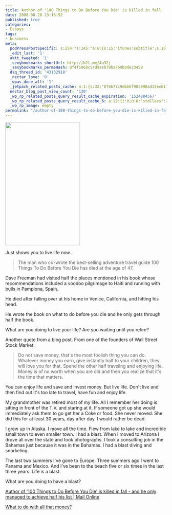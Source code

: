```yaml
---
title: Author of '100 Things to Do Before You Die' is killed in fall
date: 2008-08-28 23:16:52
published: true
categories:
- Essays
tags:
- business
meta:
  podPressPostSpecific: s:254:"s:245:"a:6:{s:15:"itunes:subtitle";s:15:"##PostExcerpt##";s:14:"itunes:summary";s:15:"##PostExcerpt##";s:15:"itunes:keywords";s:17:"##WordPressCats##";s:13:"itunes:author";s:10:"##Global##";s:15:"itunes:explicit";s:2:"No";s:12:"itunes:block";s:2:"No";}";";
  _edit_last: '1'
  aktt_tweeted: '1'
  _sexybookmarks_shortUrl: http://b2l.me/4u92j
  _sexybookmarks_permaHash: 8f4f5068c54d9aeb79ba7b9b0de23458
  dsq_thread_id: '43132918'
  _nectar_love: '0'
  _wpas_done_all: '1'
  _jetpack_related_posts_cache: a:1:{s:32:"8f6677c9d6b0f903e98ad32ec61f8deb";a:2:{s:7:"expires";i:1501472754;s:7:"payload";a:3:{i:0;a:1:{s:2:"id";i:234;}i:1;a:1:{s:2:"id";i:615;}i:2;a:1:{s:2:"id";i:33;}}}}
  nectar_blog_post_view_count: '130'
  _wp_rp_related_posts_query_result_cache_expiration: '1524884567'
  _wp_rp_related_posts_query_result_cache_6: a:12:{i:0;O:8:"stdClass":2:{s:7:"post_id";s:4:"6726";s:5:"score";s:18:"28.792062137265123";}i:1;O:8:"stdClass":2:{s:7:"post_id";s:3:"214";s:5:"score";s:17:"23.25825248031707";}i:2;O:8:"stdClass":2:{s:7:"post_id";s:3:"746";s:5:"score";s:17:"22.07382893502587";}i:3;O:8:"stdClass":2:{s:7:"post_id";s:3:"681";s:5:"score";s:17:"21.79226630203005";}i:4;O:8:"stdClass":2:{s:7:"post_id";s:4:"8352";s:5:"score";s:14:"21.39366423738";}i:5;O:8:"stdClass":2:{s:7:"post_id";s:4:"1766";s:5:"score";s:17:"21.12435046683014";}i:6;O:8:"stdClass":2:{s:7:"post_id";s:3:"143";s:5:"score";s:18:"18.222684702318016";}i:7;O:8:"stdClass":2:{s:7:"post_id";s:2:"26";s:5:"score";s:18:"17.047111372502588";}i:8;O:8:"stdClass":2:{s:7:"post_id";s:3:"157";s:5:"score";s:18:"16.551439044665454";}i:9;O:8:"stdClass":2:{s:7:"post_id";s:4:"2082";s:5:"score";s:18:"16.213129906387646";}i:10;O:8:"stdClass":2:{s:7:"post_id";s:3:"860";s:5:"score";s:18:"16.213129906387646";}i:11;O:8:"stdClass":2:{s:7:"post_id";s:3:"241";s:5:"score";s:18:"15.789894053545956";}}
  _wp_rp_image: empty
permalink: "/author-of-100-things-to-do-before-you-die-is-killed-in-fall/"
---
```

<img class="alignright" src="{{ site.baseurl }}/posts/2008/08/article-1049432-026c84f900000578-142_233x382.jpg" alt="" width="233" height="382" />

Just shows you to live life now.
>The man who co-wrote the best-selling adventure travel guide 100 Things To Do Before You Die has died at the age of 47.

Dave Freeman had visited half the places mentioned in his book whose recommendations included a voodoo pilgrimage to Haiti and running with bulls in Pamplona, Spain.

He died after falling over at his home in Venice, California, and hitting his head.</blockquote>
<p>He wrote the book on what to do before you die and he only gets through half the book.

What are you doing to live your life? Are you waiting until you retire?

Another quote from a blog post. From one of the founders of Wall Street Stock Market.
>Do not save money, that's the most foolish thing you can do. Whatever money you earn, give instantly half to your children, they will love you for that. Spend the other half traveling and enjoying life. Money is of no worth when you are old and then you realize that it's the time that matters.</blockquote>
<p>You can enjoy life and save and invest money. But live life. Don't live and then find out it's too late to travel, have fun and enjoy life.

My grandmother was retired most of my life. All I remember her doing is sitting in front of the T.V. and staring at it. If someone got up she would immediately ask them to go get her a Coke or food. She never moved. She did this for at least 30 years, day after day. I would rather be dead.

I grew up in Alaska. I move all the time. Flew from lake to lake and incredible small town to even smaller town. I had a blast. When I moved to Arizona I drove all over the state and took photographs. I took a consulting job in the Bahamas just because it was in the Bahamas. I had a blast diving and snorkeling.

The last two summers I've gone to Europe. Three summers ago I went to Panama and Mexico. And I've been to the beach five or six times in the last three years. Life is a blast.

What are you doing to have a blast?

<a href="http://www.dailymail.co.uk/news/worldnews/article-1049432/Author-100-Things-Do-Before-You-Die-killed-fall--managed-achieve-half-list.html" rel="nofollow">Author of '100 Things to Do Before You Die' is killed in fall - and he only managed to achieve half his list | Mail Online</a>

<a href="http://www.prelovac.com/vladimir/what-to-do-with-all-that-money" rel="nofollow">What to do with all that money?</a></p>
